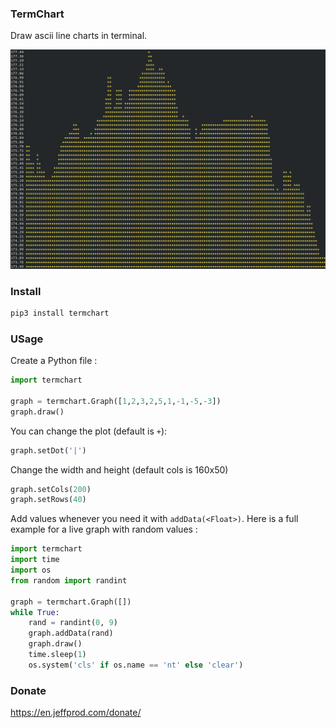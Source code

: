 ### TermChart

Draw ascii line charts in terminal.

![termchart_screenshot](https://raw.githubusercontent.com/Tazeg/termchart/master/termchart_screenshot.png)

### Install

```bash
pip3 install termchart
```

### USage

Create a Python file :

```python
import termchart

graph = termchart.Graph([1,2,3,2,5,1,-1,-5,-3])
graph.draw()
```

You can change the plot (default is `+`):

```python
graph.setDot('|')
```

Change the width and height (default cols is 160x50)

```python
graph.setCols(200)
graph.setRows(40)
```

Add values whenever you need it with `addData(<Float>)`. Here is a full example for a live graph with random values :

```python
import termchart
import time
import os
from random import randint

graph = termchart.Graph([])
while True:
    rand = randint(0, 9)
    graph.addData(rand)
    graph.draw()
    time.sleep(1)
    os.system('cls' if os.name == 'nt' else 'clear')
```

### Donate

<https://en.jeffprod.com/donate/>
